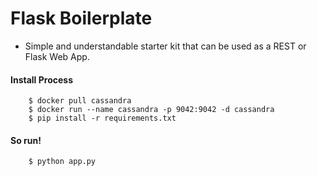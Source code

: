 # Flask Boilerplate
- Simple and understandable starter kit that can be used as a REST or Flask Web App.

#### Install Process
```shell
    $ docker pull cassandra
    $ docker run --name cassandra -p 9042:9042 -d cassandra
    $ pip install -r requirements.txt
```

#### So run!
```shell
    $ python app.py
```